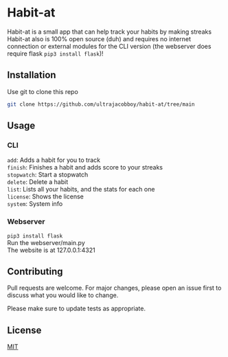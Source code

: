 # Habit-at

Habit-at is a small app that can help track your habits by making streaks  
Habit-at also is 100% open source (duh) and requires no internet connection or external modules for the CLI version (the webserver does require flask `pip3 install flask`)!


## Installation

Use git to clone this repo

```bash
git clone https://github.com/ultrajacobboy/habit-at/tree/main
```

## Usage

### CLI
`add`: Adds a habit for you to track  
`finish`: Finishes a habit and adds score to your streaks  
`stopwatch`: Start a stopwatch   
`delete`: Delete a habit  
`list`: Lists all your habits, and the stats for each one  
`license`: Shows the license  
`system`: System info

### Webserver
`pip3 install flask`  
Run the webserver/main.py  
The website is at 127.0.0.1:4321  

## Contributing
Pull requests are welcome. For major changes, please open an issue first to discuss what you would like to change.

Please make sure to update tests as appropriate.

## License
[MIT](https://choosealicense.com/licenses/mit/)
